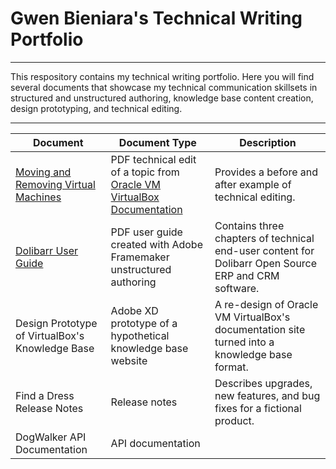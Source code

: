 # Gwen Bieniara's Technical Writing Portfolio
-------

This respository contains my technical writing portfolio. Here you will find several documents that showcase my technical communication skillsets in structured and unstructured authoring, knowledge base content creation, design prototyping, and technical editing.

-----------

| Document | Document Type | Description |
| ----| -----| ---- |
|[Moving and Removing Virtual Machines](https://github.com/bieniaragwen/technicalwritingportfolio/blob/main/Technical%20Content%20Edit%20Example.pdf) | PDF technical edit of a topic from [Oracle VM VirtualBox Documentation](https://www.virtualbox.org/manual/UserManual.html)| Provides a before and after example of technical editing.
|[Dolibarr User Guide](https://github.com/bieniaragwen/technicalwritingportfolio/blob/main/dolibarr_userguide%20-%20Gwen%20Bieniara.pdf)| PDF user guide created with Adobe Framemaker unstructured authoring| Contains three chapters of technical end-user content for Dolibarr Open Source ERP and CRM software.
|Design Prototype of VirtualBox's Knowledge Base |Adobe XD prototype of a hypothetical knowledge base website | A re-design of Oracle VM VirtualBox's documentation site turned into a knowledge base format.
|Find a Dress Release Notes | Release notes | Describes upgrades, new features, and bug fixes for a fictional product.
| DogWalker API Documentation | API documentation | 
